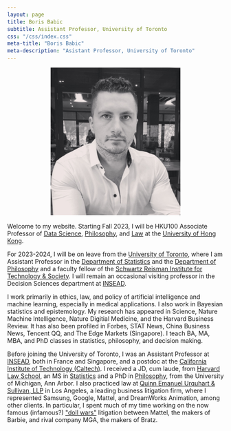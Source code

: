 ```yaml
---
layout: page
title: Boris Babic
subtitle: Assistant Professor, University of Toronto
css: "/css/index.css"
meta-title: "Boris Babic"
meta-description: "Asistant Professor, University of Toronto"
---
```


<div style="text-align: center;">
  <p><img src="/img/profile_photo4.jpg" width="60%" height="auto"></p>
</div>

Welcome to my website. Starting Fall 2023, I will be HKU100 Associate Professor of [Data Science](https://datascience.hku.hk/), [Philosophy](https://philosophy.hku.hk/dept/), and [Law](https://www.law.hku.hk/) at the [University of Hong Kong](https://www.hku.hk/). 

For 2023-2024, I will be on leave from the [University of Toronto](https://www.utoronto.ca), where I am Assistant Professor in the [Department of Statistics](https://www.statistics.utoronto.ca/people/directories/all-faculty/boris-babic) and the [Department of Philosophy](https://philosophy.utoronto.ca/directory/boris-babic/) and a faculty fellow of the [Schwartz Reisman Institute for Technology & Society](https://srinstitute.utoronto.ca). I will remain an occasional visiting professor in the Decision Sciences department at [INSEAD](https://www.insead.edu/). 

I work primarily in ethics, law, and policy of artificial intelligence and machine learning, especially in medical applications. I also work in Bayesian statistics and epistemology. My research has appeared in Science, Nature Machine Intelligence, Nature Digitial Medicine, and the Harvard Business Review. It has also been profiled in Forbes, STAT News, China Business News, Tencent QQ, and The Edge Markets (Singapore). I teach BA, MA, MBA, and PhD classes in statistics, philosophy, and decision making.

Before joining the University of Toronto, I was an Assistant Professor at [INSEAD](https://www.insead.edu/), both in France and Singapore, and a postdoc at the [California Institute of Technology (Caltech)](http://hss.divisions.caltech.edu/people/boris-babic). I received a JD, cum laude, from [Harvard Law School](https://hls.harvard.edu/), an MS in [Statistics](https://lsa.umich.edu/stats) and a PhD in [Philosophy](https://lsa.umich.edu/philosophy), from the University of Michigan, Ann Arbor. I also practiced law at [Quinn Emanuel Urquhart & Sullivan, LLP](https://www.quinnemanuel.com/) in Los Angeles, a leading business litigation firm, where I represented Samsung, Google, Mattel, and DreamWorks Animation, among other clients. In particular, I spent much of my time working on the now famous (infamous?) ["doll wars"](https://www.newyorker.com/magazine/2018/01/22/when-barbie-went-to-war-with-bratz) litigation between Mattel, the makers of Barbie, and rival company MGA, the makers of Bratz. 

&nbsp;
&nbsp;
&nbsp;
&nbsp;
&nbsp;
&nbsp;


